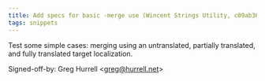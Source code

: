 ```yaml
---
title: Add specs for basic -merge use (Wincent Strings Utility, c09ab36)
tags: snippets
---
```


Test some simple cases: merging using an untranslated, partially translated, and fully translated target localization.

Signed-off-by: Greg Hurrell &lt;greg@hurrell.net&gt;
